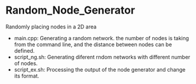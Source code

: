 # Random_Node_Generator
Randomly placing nodes in a 2D area 
- main.cpp: Generating a random network. the number of nodes is taking from the command line, and the distance between nodes can be defined. 
- script_ng.sh: Generating diferent rndom networks with different number of nodes.
- script_ex.sh: Processing the output of the node generator and change its format. 
